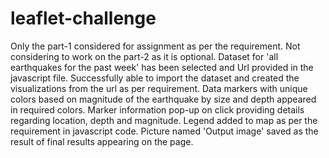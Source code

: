 # leaflet-challenge
Only the part-1 considered for assignment as per the requirement. Not considering to work on the part-2 as it is optional.
Dataset for 'all earthquakes for the past week' has been selected and Url provided in the javascript file.
Successfully able to import the dataset and created the visualizations from the url as per requirement.
Data markers with unique colors based on magnitude of the earthquake by size and depth appeared in required colors.
Marker information pop-up on click providing details regarding location, depth and magnitude. 
Legend added to map as per the requirement in javascript code.
Picture named 'Output image' saved as the result of final results appearing on the page.
